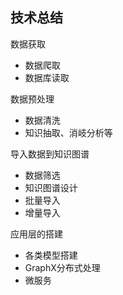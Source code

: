 ## 技术总结
数据获取
- 数据爬取
- 数据库读取

数据预处理
- 数据清洗
- 知识抽取、消岐分析等

导入数据到知识图谱
- 数据筛选
- 知识图谱设计
- 批量导入
- 增量导入

应用层的搭建
- 各类模型搭建
- GraphX分布式处理
- 微服务
